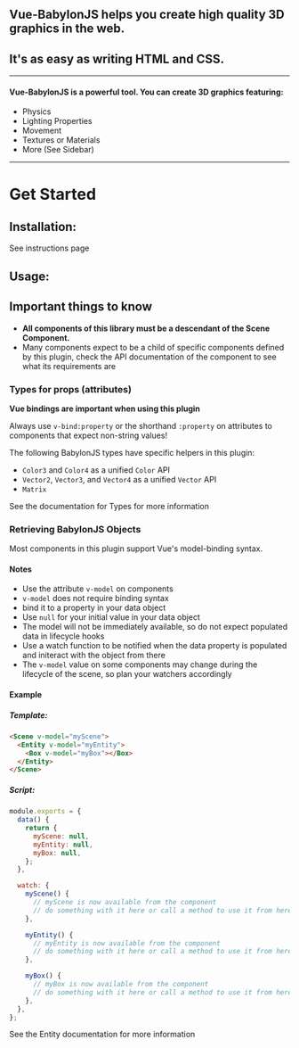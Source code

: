 ## Vue-BabylonJS helps you create high quality 3D graphics in the web.
## It's as easy as writing HTML and CSS.



---

#### Vue-BabylonJS is a powerful tool. You can create 3D graphics featuring:
- <router-link to="/physics">Physics</router-link>
- <router-link to="/light">Lighting Properties</router-link>
- <router-link to="/camera-movement">Movement</router-link>
- <router-link to="/texture">Textures</router-link> or <router-link to="/materials">Materials</router-link>
- More (See Sidebar)

---


# **Get Started**


## Installation:
<router-link to="/installation">See instructions page</router-link>

## Usage:

## Important things to know

 - **All components of this library must be a descendant of the <router-link to="/scene">Scene Component</router-link>.**
 - Many components expect to be a child of specific components defined by this plugin, check the API documentation of the component to see what its requirements are

### Types for props (attributes)

**Vue bindings are important when using this plugin**

Always use `v-bind:property` or the shorthand `:property` on attributes to components that expect non-string values!

The following BabylonJS types have specific helpers in this plugin:

 - `Color3` and `Color4` as a unified `Color` API
 - `Vector2`, `Vector3`, and `Vector4` as a unified `Vector` API
 - `Matrix`

<router-link to="/types">See the documentation for Types for more information</router-link>

### Retrieving BabylonJS Objects

Most components in this plugin support Vue's model-binding syntax.

#### Notes

 - Use the attribute `v-model` on components 
 - `v-model` does not require binding syntax
 - bind it to a property in your data object
 - Use `null` for your initial value in your data object
 - The model will not be immediately available, so do not expect populated data in lifecycle hooks
 - Use a watch function to be notified when the data property is populated and initeract with the object from there
 - The `v-model` value on some components may change during the lifecycle of the scene, so plan your watchers accordingly

#### Example

##### Template:

```html
<Scene v-model="myScene">
  <Entity v-model="myEntity">
    <Box v-model="myBox"></Box>
  </Entity>
</Scene>
```

##### Script:

```js
module.exports = {
  data() {
    return {
      myScene: null,
      myEntity: null,
      myBox: null,
    };
  },

  watch: {
    myScene() {
      // myScene is now available from the component
      // do something with it here or call a method to use it from here
    },

    myEntity() {
      // myEntity is now available from the component
      // do something with it here or call a method to use it from here
    },

    myBox() {
      // myBox is now available from the component
      // do something with it here or call a method to use it from here
    },
  },
};
```

<router-link to="/entity">See the Entity documentation for more information</router-link>
